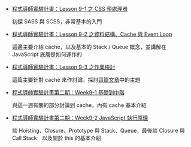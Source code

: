 - [程式導師實驗計畫：Lesson 9-1 之 CSS 預處理器](./T1-9-1.md)

    初探 SASS 與 SCSS，非常基本的入門

- [程式導師實驗計畫：Lesson 9-2 之資料結構、Cache 與 Event Loop](./T1-9-2.md)

    這邊主要介紹 cache，以及基本的 Stack / Queue 概念，並講解在 JavaScript 底層是如何運作的

- [程式導師實驗計畫：Lesson 9-3 之作業檢討](./T1-9-3.md)

    這篇主要針對 cache 來作討論，探討[這篇文章](https://blog.techbridge.cc/2017/06/17/cache-introduction/)中的主題

- [程式導師實驗計畫第二期：Week9-1 基礎到中階](..week14/T2-9-1.md)

    與這一週有關的部分討論到 cache，內有 cache 基本介紹

- [程式導師實驗計畫第二期：Week9-2 JavaScript 執行原理](./T2-9-2.md)

    談 Hoisting、Closure、Prototype 與 Stack、Queue，最後談 Closure 與 Call Stack　以及關於 this 的基本介紹